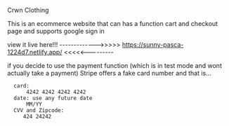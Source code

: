 Crwn Clothing

This is an ecommerce website that can has a function cart and checkout page
and supports google sign in

view it live here!!! ------------->>>>> https://sunny-pasca-1224d7.netlify.app/ <<<<<---------

if you decide to use the payment function (which is in test mode and wont actually take a payment)
Stripe offers a fake card number and that is...

      card:          
          4242 4242 4242 4242          
      date: use any future date  
          MM/YY
      CVV and Zipcode:
         424 24242
      
